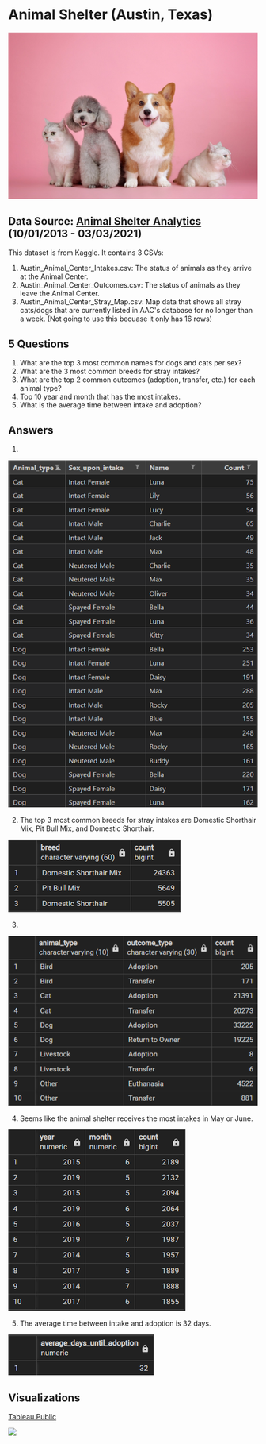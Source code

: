 # Animal Shelter (Austin, Texas)
![](assets/cover.jpg)
## Data Source: [Animal Shelter Analytics](https://www.kaggle.com/datasets/jackdaoud/animal-shelter-analytics?select=Austin_Animal_Center_Intakes.csv) (10/01/2013 - 03/03/2021)

This dataset is from Kaggle. It contains 3 CSVs:
1. Austin_Animal_Center_Intakes.csv: The status of animals as they arrive at the Animal Center.
2. Austin_Animal_Center_Outcomes.csv: The status of animals as they leave the Animal Center.
3. Austin_Animal_Center_Stray_Map.csv: Map data that shows all stray cats/dogs that are currently listed in AAC's database for no longer than a week. (Not going to use this becuase it only has 16 rows)

## 5 Questions
1. What are the top 3 most common names for dogs and cats per sex? 
2. What are the 3 most common breeds for stray intakes?
3. What are the top 2 common outcomes (adoption, transfer, etc.) for each animal type?
4. Top 10 year and month that has the most intakes.
5. What is the average time between intake and adoption?

## Answers
1. 
![](results/Q1.png)

2. The top 3 most common breeds for stray intakes are Domestic Shorthair Mix, Pit Bull Mix, and Domestic Shorthair.

![](results/Q2.png)

3. 

![](results/Q3.png)

4. Seems like the animal shelter receives the most intakes in May or June.

![](results/Q4.png)

5. The average time between intake and adoption is 32 days.

![](results/Q5.png)

## Visualizations
[Tableau Public](https://public.tableau.com/views/AnimalShelter10012013-03032021/MostCommonNamesforCatsandDogsperSex?:language=en-US&publish=yes&:display_count=n&:origin=viz_share_link)

<div class='tableauPlaceholder' id='viz1674501544237' style='position: relative'><noscript><a href='#'><img alt=' ' src='https:&#47;&#47;public.tableau.com&#47;static&#47;images&#47;An&#47;AnimalShelter10012013-03032021&#47;MostCommonNamesforCatsandDogsperSex&#47;1_rss.png' style='border: none' /></a></noscript><object class='tableauViz'  style='display:none;'><param name='host_url' value='https%3A%2F%2Fpublic.tableau.com%2F' /> <param name='embed_code_version' value='3' /> <param name='site_root' value='' /><param name='name' value='AnimalShelter10012013-03032021&#47;MostCommonNamesforCatsandDogsperSex' /><param name='tabs' value='yes' /><param name='toolbar' value='yes' /><param name='static_image' value='https:&#47;&#47;public.tableau.com&#47;static&#47;images&#47;An&#47;AnimalShelter10012013-03032021&#47;MostCommonNamesforCatsandDogsperSex&#47;1.png' /> <param name='animate_transition' value='yes' /><param name='display_static_image' value='yes' /><param name='display_spinner' value='yes' /><param name='display_overlay' value='yes' /><param name='display_count' value='yes' /><param name='language' value='en-US' /><param name='filter' value='publish=yes' /></object></div>               

